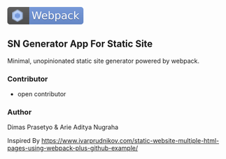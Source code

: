 [![webpack](./src/assets/svg/badges/webpack.svg)](https://badges.aleen42.com/src/webpack.svg) 

## SN Generator App For Static Site

Minimal, unopinionated static site generator powered by webpack.

### Contributor
- open contributor 

### Author 
Dimas Prasetyo & Arie Aditya Nugraha 

Inspired By https://www.ivarprudnikov.com/static-website-multiple-html-pages-using-webpack-plus-github-example/
